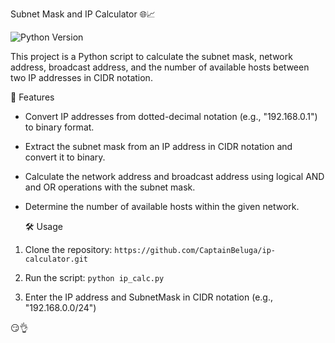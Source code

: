 Subnet Mask and IP Calculator 🌐📈

![Python Version](https://img.shields.io/badge/Python-3.x-blue.svg)

This project is a Python script to calculate the subnet mask, network address, broadcast address, and the number of available hosts between two IP addresses in CIDR notation.

🚀 Features

- Convert IP addresses from dotted-decimal notation (e.g., "192.168.0.1") to binary format.
- Extract the subnet mask from an IP address in CIDR notation and convert it to binary.
- Calculate the network address and broadcast address using logical AND and OR operations with the subnet mask.
- Determine the number of available hosts within the given network.


  🛠️ Usage

1. Clone the repository:
   `https://github.com/CaptainBeluga/ip-calculator.git`

2. Run the script:
   `python ip_calc.py`

3. Enter the IP address and SubnetMask in CIDR notation (e.g., "192.168.0.0/24")


😏👌
